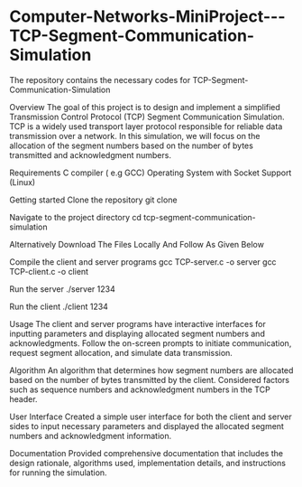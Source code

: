 # Computer-Networks-MiniProject---TCP-Segment-Communication-Simulation

The repository contains the necessary codes for TCP-Segment-Communication-Simulation

Overview
The goal of this project is to design and implement a simplified Transmission Control Protocol (TCP) Segment Communication Simulation. TCP is a widely used transport layer protocol responsible for reliable data transmission over a network. In this simulation, we will focus on the allocation of the segment numbers based on the number of bytes transmitted and acknowledgment numbers.

Requirements
C compiler ( e.g GCC) Operating System with Socket Support (Linux)

Getting started
Clone the repository
git clone

Navigate to the project directory
cd tcp-segment-communication-simulation

Alternatively
Download The Files Locally And Follow As Given Below

Compile the client and server programs
gcc TCP-server.c -o server
gcc TCP-client.c -o client

Run the server
./server 1234

Run the client
./client 1234

Usage
The client and server programs have interactive interfaces for inputting parameters and displaying allocated segment numbers and acknowledgments. Follow the on-screen prompts to initiate communication, request segment allocation, and simulate data transmission.

Algorithm
An algorithm that determines how segment numbers are allocated based on the number of bytes transmitted by the client. Considered factors such as sequence numbers and acknowledgment numbers in the TCP header.

User Interface
Created a simple user interface for both the client and server sides to input necessary parameters and displayed the allocated segment numbers and acknowledgment information.

Documentation
Provided comprehensive documentation that includes the design rationale, algorithms used, implementation details, and instructions for running the simulation.
